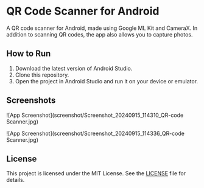 # QR Code Scanner for Android

A QR code scanner for Android, made using Google ML Kit and CameraX. In addition to scanning QR codes, the app also allows you to capture photos.

## How to Run

1. Download the latest version of Android Studio.
2. Clone this repository.
3. Open the project in Android Studio and run it on your device or emulator.

## Screenshots

![App Screenshot](screenshot/Screenshot_20240915_114310_QR-code Scanner.jpg)

![App Screenshot](screenshot/Screenshot_20240915_114336_QR-code Scanner.jpg)

## License

This project is licensed under the MIT License. See the [LICENSE](LICENSE.md) file for details.

